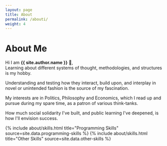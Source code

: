 ```yaml
---
layout: page
title: About
permalink: /abouti/
weight: 4
---
```


# **About Me**

Hi I am **{{ site.author.name }}** :wave:,<br>
Learning about different systems of thought, methodologies, and structures is my hobby.

Understanding and testing how they interact, build upon, and interplay in novel or unintended fashion is the source of my fascination.

My interests are in Politics, Philosophy and Economics, which I read up and pursue during my spare time, as a patron of various think-tanks.

How much social solidarity I've built, and public learning I've deepened, is how I'll envision success.

<div class="row">
{% include about/skills.html title="Programming Skills" source=site.data.programming-skills %}
{% include about/skills.html title="Other Skills" source=site.data.other-skills %}
</div>

<div class="row">
<!-- {% include about/timeline.html %} -->
</div>
